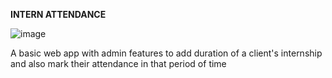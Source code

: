 **INTERN ATTENDANCE**

![image](https://github.com/r4ghuveer/Intern_Attendanced/assets/101916585/abab9792-7613-4077-9739-13cdf3e334e0)



A basic web app with admin features to add duration of a client's internship and also mark their attendance in that period of time

